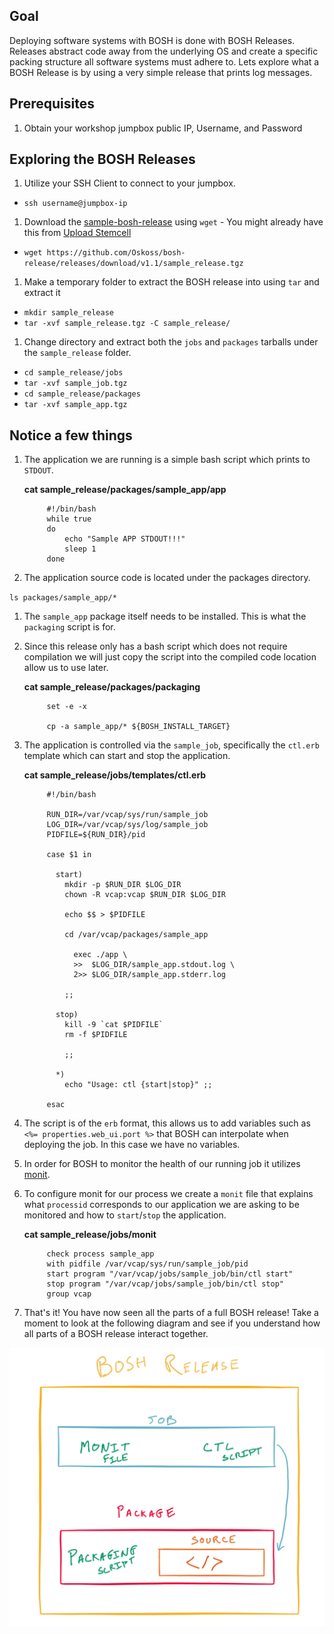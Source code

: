 ## Goal

Deploying software systems with BOSH is done with BOSH Releases. Releases abstract code away from the underlying OS and create a specific packing structure all software systems must adhere to. Lets explore what a BOSH Release is by using a very simple release that prints log messages.

## Prerequisites

1. Obtain your workshop jumpbox public IP, Username, and Password 

## Exploring the BOSH Releases

1. Utilize your SSH Client to connect to your jumpbox.

  - `ssh username@jumpbox-ip`

1. Download the [sample-bosh-release](https://github.com/Oskoss/bosh-release) using `wget` - You might already have this from [Upload Stemcell]("./upload-stemcell")

  - `wget https://github.com/Oskoss/bosh-release/releases/download/v1.1/sample_release.tgz`

1. Make a temporary folder to extract the BOSH release into using `tar` and extract it

  - `mkdir sample_release`
  - `tar -xvf sample_release.tgz -C sample_release/`

1. Change directory and extract both the `jobs` and `packages` tarballs under the `sample_release` folder.

  - `cd sample_release/jobs`
  - `tar -xvf sample_job.tgz`
  - `cd sample_release/packages`
  - `tar -xvf sample_app.tgz`

##  Notice a few things

1. The application we are running is a simple bash script which prints to `STDOUT`.

    **cat sample_release/packages/sample_app/app**

            #!/bin/bash
            while true
            do
            	echo "Sample APP STDOUT!!!"
            	sleep 1
            done

1. The application source code is located under the packages directory.

  `ls packages/sample_app/*`

1. The `sample_app` package itself needs to be installed. This is what the `packaging` script is for.

1. Since this release only has a bash script which does not require compilation we will just copy the script into the compiled code location allow us to use later.

    **cat sample_release/packages/packaging**

            set -e -x

            cp -a sample_app/* ${BOSH_INSTALL_TARGET}

1. The application is controlled via the `sample_job`, specifically the `ctl.erb` template which can start and stop the application.

    **cat sample_release/jobs/templates/ctl.erb**

            #!/bin/bash

            RUN_DIR=/var/vcap/sys/run/sample_job
            LOG_DIR=/var/vcap/sys/log/sample_job
            PIDFILE=${RUN_DIR}/pid

            case $1 in

              start)
                mkdir -p $RUN_DIR $LOG_DIR
                chown -R vcap:vcap $RUN_DIR $LOG_DIR

                echo $$ > $PIDFILE

                cd /var/vcap/packages/sample_app

                  exec ./app \
                  >>  $LOG_DIR/sample_app.stdout.log \
                  2>> $LOG_DIR/sample_app.stderr.log

                ;;

              stop)
                kill -9 `cat $PIDFILE`
                rm -f $PIDFILE

                ;;

              *)
                echo "Usage: ctl {start|stop}" ;;

            esac

1.  The script is of the `erb` format, this allows us to add variables such as `<%= properties.web_ui.port %>` that BOSH can interpolate when deploying the job. In this case we have no variables.

1. In order for BOSH to monitor the health of our running job it utilizes [monit](https://en.wikipedia.org/wiki/Monit).

1. To configure monit for our process we create a `monit` file that explains what `processid` corresponds to our application we are asking to be monitored and how to `start`/`stop` the application.

    **cat sample_release/jobs/monit**

            check process sample_app
            with pidfile /var/vcap/sys/run/sample_job/pid
            start program "/var/vcap/jobs/sample_job/bin/ctl start"
            stop program "/var/vcap/jobs/sample_job/bin/ctl stop"
            group vcap


1. That's it! You have now seen all the parts of a full BOSH release! Take a moment to look at the following diagram and see if you understand how all parts of a BOSH release interact together.

![BOSH Release](bosh-release.png "BOSH Release")
